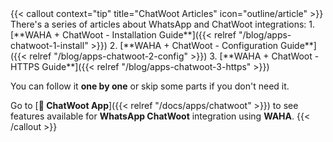<div></div>
{{< callout context="tip" title="ChatWoot Articles" icon="outline/article" >}}
There's a series of articles about WhatsApp and ChatWoot integrations:
1. [**WAHA + ChatWoot - Installation Guide**]({{< relref "/blog/apps-chatwoot-1-install" >}})
2. [**WAHA + ChatWoot - Configuration Guide**]({{< relref "/blog/apps-chatwoot-2-config" >}})
3. [**WAHA + ChatWoot - HTTPS Guide**]({{< relref "/blog/apps-chatwoot-3-https" >}})

You can follow it **one by one** or skip some parts if you don't need it.


Go to
[**🧩 ChatWoot App**]({{< relref "/docs/apps/chatwoot" >}})
to see features available for **WhatsApp ChatWoot** integration using **WAHA**.
{{< /callout >}}
